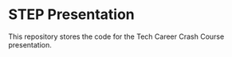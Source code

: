# STEP Presentation

This repository stores the code for the Tech Career Crash Course presentation.
